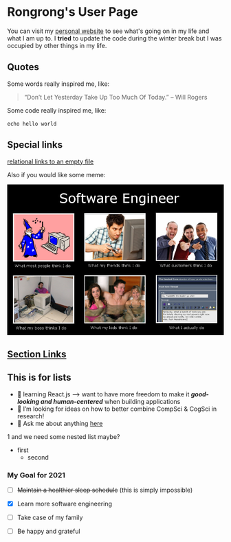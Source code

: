 # Rongrong's User Page

You can visit my [personal website](https://lorirongrong.github.io/Me/) to see what's going on in my life and what I am up to. I **tried** to update the code during the winter break but I was occupied by other things in my life. 

## Quotes 
Some words really inspired me, like:
> “Don’t Let Yesterday Take Up Too Much Of Today.” – Will Rogers

Some code really inspired me, like:
```
echo hello world 
```
## Special links 
[relational links to an empty file](./linked_file.txt)

Also if you would like some meme:

![meme of the day](./meme.png)

## [Section Links](#My-Goal-for-2021)



## This is for lists 
- 🌱 learning React.js --> want to have more freedom to make it ***good-looking and human-centered*** when building applications 
- :thinking: I’m looking for ideas on how to better combine CompSci & CogSci in research! 
- :speech_balloon: Ask me about anything [here](https://github.com/LoriRongrong/LoriRongrong/issues)


1 and we need some nested list maybe?
  - first 
    - second 


### My Goal for 2021
- [ ] ~~Maintain a healthier sleep schedule~~ (this is simply impossible)
- [x] Learn more software engineering 
- [ ] Take case of my family
- [ ] Be happy and grateful 


